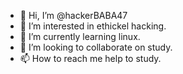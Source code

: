 - 👋 Hi, I’m @hackerBABA47
- 👀 I’m interested in ethickel hacking.
- 🌱 I’m currently learning linux.
- 💞️ I’m looking to collaborate on study.
- 📫 How to reach me help to  study.

<!---
hackerBABA47/hackerBABA47 is a ✨ special ✨ repository because its `README.md` (this file) appears on your GitHub profile.
You can click the Preview link to take a look at your changes.
--->
